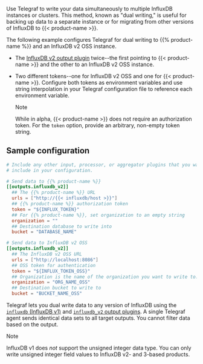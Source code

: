 
Use Telegraf to write your data simultaneously to multiple InfluxDB instances or clusters.
This method, known as "dual writing," is useful for backing up data
to a separate instance or for migrating from other versions of InfluxDB to
{{< product-name >}}.

The following example configures Telegraf for dual writing to {{% product-name %}} and an InfluxDB v2 OSS instance.


  - The [InfluxDB v2 output plugin](https://github.com/influxdata/telegraf/tree/master/plugins/outputs/influxdb_v2)
    twice--the first pointing to {{< product-name >}} and the other to an
    InfluxDB v2 OSS instance.
  - Two different tokens--one for InfluxDB v2 OSS and one for {{< product-name >}}.
    Configure both tokens as environment variables and use string interpolation
    in your Telegraf configuration file to reference each environment variable.

    > [!Note]
    > While in alpha, {{< product-name >}} does not require an authorization token.
    > For the `token` option, provide an arbitrary, non-empty token string.


## Sample configuration

```toml
# Include any other input, processor, or aggregator plugins that you want to
# include in your configuration.

# Send data to {{% product-name %}}
[[outputs.influxdb_v2]]
  ## The {{% product-name %}} URL
  urls = ["http://{{< influxdb/host >}}"]
  ## {{% product-name %}} authorization token
  token = "${INFLUX_TOKEN}"
  ## For {{% product-name %}}, set organization to an empty string
  organization = ""
  ## Destination database to write into
  bucket = "DATABASE_NAME"

# Send data to InfluxDB v2 OSS
[[outputs.influxdb_v2]]
  ## The InfluxDB v2 OSS URL
  urls = ["http://localhost:8086"]
  ## OSS token for authentication
  token = "${INFLUX_TOKEN_OSS}"
  ## Organization is the name of the organization you want to write to.
  organization = "ORG_NAME_OSS"
  ## Destination bucket to write to
  bucket = "BUCKET_NAME_OSS"
```

Telegraf lets you dual write data to any version of InfluxDB using the
[`influxdb` (InfluxDB v1)](https://github.com/influxdata/telegraf/blob/master/plugins/outputs/influxdb/README.md)
and [`influxdb_v2` output plugins](https://github.com/influxdata/telegraf/blob/master/plugins/outputs/influxdb_v2/README.md).
A single Telegraf agent sends identical data sets to all target outputs.
You cannot filter data based on the output.

> [!Note]
> InfluxDB v1 does _not_ support the unsigned integer data type.
> You can only write unsigned integer field values to InfluxDB v2- and 3-based
> products.
